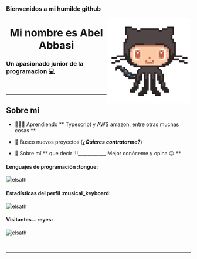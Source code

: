 

### Bienvenidos a mi humilde github 


<img align='right' src="https://raw.githubusercontent.com/iCharlesZ/FigureBed/master/img/octocat.gif" width="230">

<h1 align = "center"> Mi nombre es Abel Abbasi </h1>
<h3 align = "left"> Un apasionado junior de la  programacion 💻  </h3>

</br>
<hr>
<h2 align = "left"> Sobre mí </h2>

- 👩🏻‍🎓 Aprendiendo ** Typescript y AWS amazon, entre otras muchas cosas **

- 🤝 Busco nuevos proyectos  (*****¿Quieres contratarme?*****)


- 💬 Sobre mí **    que decir !!!____________         Mejor conóceme y opina 😉 **


<h4 align="left">Lenguajes de programación :tongue:</h4>
<p align="left"><img src="https://github-readme-stats.vercel.app/api/top-langs/?username=benemox&langs_count=10&theme=buefy&layout=compact" alt="elsath" /></p>

<h4 align="left">Estadísticas del perfil :musical_keyboard:</h4>
<p align="left"><img src="https://github-readme-stats.vercel.app/api?username=benemox&show_icons=true&theme=buefy" alt="elsath" /></p>

<h4 align="left">Visitantes... :eyes:</h4>
<p align="left"><img src="https://profile-counter.glitch.me/{benemox}/count.svg" alt="elsath" /></p>

</br>
<hr>
